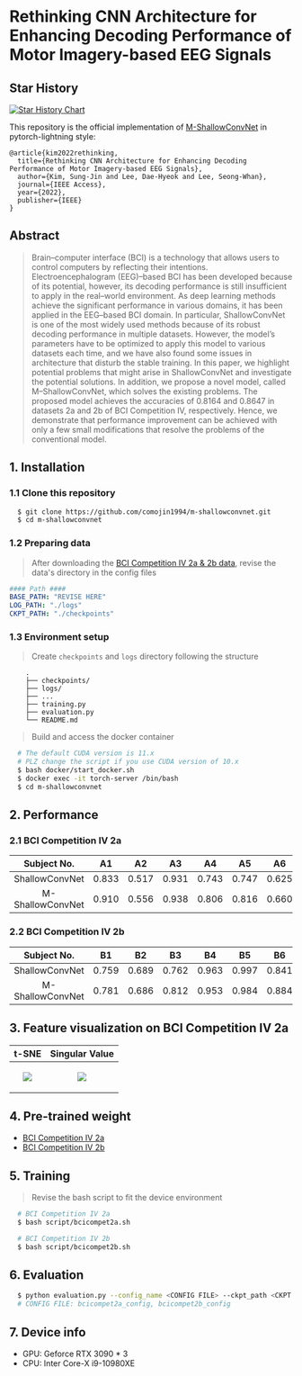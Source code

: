 # Rethinking CNN Architecture for Enhancing Decoding Performance of Motor Imagery-based EEG Signals

## Star History

[![Star History Chart](https://api.star-history.com/svg?repos=comojin1994/m-shallowconvnet&type=Date)](https://www.star-history.com/#comojin1994/m-shallowconvnet&Date)

This repository is the official implementation of [M-ShallowConvNet](https://ieeexplore.ieee.org/iel7/6287639/6514899/09878333.pdf) in pytorch-lightning style:

```
@article{kim2022rethinking,
  title={Rethinking CNN Architecture for Enhancing Decoding Performance of Motor Imagery-based EEG Signals},
  author={Kim, Sung-Jin and Lee, Dae-Hyeok and Lee, Seong-Whan},
  journal={IEEE Access},
  year={2022},
  publisher={IEEE}
}
```

## Abstract

> Brain–computer interface (BCI) is a technology that allows users to control computers by reflecting their intentions. Electroencephalogram (EEG)–based BCI has been developed because of its potential, however, its decoding performance is still insufficient to apply in the real–world environment. As deep learning methods achieve the significant performance in various domains, it has been applied in the EEG–based BCI domain. In particular, ShallowConvNet is one of the most widely used methods because of its robust decoding performance in multiple datasets. However, the model’s parameters have to be optimized to apply this model to various datasets each time, and we have also found some issues in architecture that disturb the stable training. In this paper, we highlight potential problems that might arise in ShallowConvNet and investigate the potential solutions. In addition, we propose a novel model, called M–ShallowConvNet, which solves the existing problems. The proposed model achieves the accuracies of 0.8164 and 0.8647 in datasets 2a and 2b of BCI Competition IV, respectively. Hence, we demonstrate that performance improvement can be achieved with only a few small modifications that resolve the problems of the conventional model.

## 1. Installation

### 1.1 Clone this repository

```bash
  $ git clone https://github.com/comojin1994/m-shallowconvnet.git
  $ cd m-shallowconvnet
```

### 1.2 Preparing data

> After downloading the [BCI Competition IV 2a & 2b data](https://www.bbci.de/competition/iv/#download), revise the data's directory in the config files

```yaml
#### Path ####
BASE_PATH: "REVISE HERE"
LOG_PATH: "./logs"
CKPT_PATH: "./checkpoints"
```

### 1.3 Environment setup

> Create `checkpoints` and `logs` directory following the structure

```
    .
    ├── checkpoints/
    ├── logs/
    ├── ...
    ├── training.py
    ├── evaluation.py
    └── README.md
```

> Build and access the docker container

```bash
  # The default CUDA version is 11.x
  # PLZ change the script if you use CUDA version of 10.x
  $ bash docker/start_docker.sh
  $ docker exec -it torch-server /bin/bash
  $ cd m-shallowconvnet
```

## 2. Performance

### 2.1 BCI Competition IV 2a

|   Subject No.    |  A1   |  A2   |  A3   |  A4   |  A5   |  A6   |  A7   |  A8   |  A9   | Avg.  |
| :--------------: | :---: | :---: | :---: | :---: | :---: | :---: | :---: | :---: | :---: | :---: |
|  ShallowConvNet  | 0.833 | 0.517 | 0.931 | 0.743 | 0.747 | 0.625 | 0.816 | 0.847 | 0.823 | 0.765 |
| M-ShallowConvNet | 0.910 | 0.556 | 0.938 | 0.806 | 0.816 | 0.660 | 0.938 | 0.851 | 0.875 | 0.816 |

### 2.2 BCI Competition IV 2b

|   Subject No.    |  B1   |  B2   |  B3   |  B4   |  B5   |  B6   |  B7   |  B8   |  B9   | Avg.  |
| :--------------: | :---: | :---: | :---: | :---: | :---: | :---: | :---: | :---: | :---: | :---: |
|  ShallowConvNet  | 0.759 | 0.689 | 0.762 | 0.963 | 0.997 | 0.841 | 0.925 | 0.916 | 0.844 | 0.855 |
| M-ShallowConvNet | 0.781 | 0.686 | 0.812 | 0.953 | 0.984 | 0.884 | 0.916 | 0.931 | 0.834 | 0.865 |

## 3. Feature visualization on BCI Competition IV 2a

|                                                                           t-SNE                                                                            |                                                                       Singular Value                                                                       |
| :--------------------------------------------------------------------------------------------------------------------------------------------------------: | :--------------------------------------------------------------------------------------------------------------------------------------------------------: |
| <p align="center" width="100%"><img src="https://user-images.githubusercontent.com/46745325/165910596-05a2434f-5abd-430e-9f27-6629111914f6.png"></img></p> | <p align="center" width="100%"><img src="https://user-images.githubusercontent.com/46745325/165910710-76eeca18-33c1-42ca-9010-7fcb307581aa.png"></img></p> |

## 4. Pre-trained weight

- [BCI Competition IV 2a](https://drive.google.com/file/d/1-ha12ivVKzmVf4zg7U2WUWf1JrMuHhdF/view?usp=sharing)
- [BCI Competition IV 2b](https://drive.google.com/file/d/1euj169yPt6ZsMf2buno2XKES63FhJ1qM/view?usp=sharing)

## 5. Training

> Revise the bash script to fit the device environment

```bash
  # BCI Competition IV 2a
  $ bash script/bcicompet2a.sh

  # BCI Competition IV 2b
  $ bash script/bcicompet2b.sh
```

## 6. Evaluation

```bash
  $ python evaluation.py --config_name <CONFIG FILE> --ckpt_path <CKPT PATH>
  # CONFIG FILE: bcicompet2a_config, bcicompet2b_config
```

## 7. Device info

- GPU: Geforce RTX 3090 \* 3
- CPU: Inter Core-X i9-10980XE

